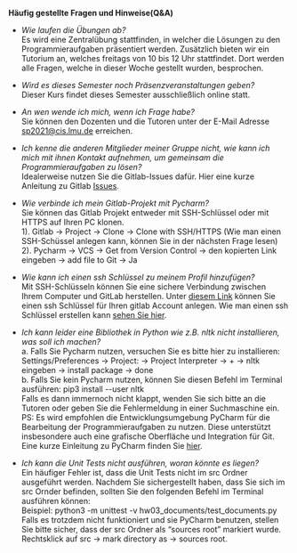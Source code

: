 **Häufig gestellte Fragen und Hinweise(Q&A)**

- *Wie laufen die Übungen ab?* <br>
Es wird eine Zentralübung stattfinden, in welcher die Lösungen zu den Programmieraufgaben präsentiert werden.
Zusätzlich bieten wir ein Tutorium an, welches freitags von 10 bis 12 Uhr stattfindet.
Dort werden alle Fragen, welche in dieser Woche gestellt wurden, besprochen.

- *Wird es dieses Semester noch Präsenzveranstaltungen geben?* <br>
Dieser Kurs findet dieses Semester ausschließlich online statt.

- *An wen wende ich mich, wenn ich Frage habe?* <br>
Sie können den Dozenten und die Tutoren unter der E-Mail Adresse sp2021@cis.lmu.de erreichen.

- *Ich kenne die anderen Mitglieder meiner Gruppe nicht, wie kann ich mich mit ihnen Kontakt aufnehmen, um gemeinsam die Programmieraufgaben zu lösen?* <br>
Idealerweise nutzen Sie die Gitlab-Issues dafür. Hier eine kurze Anleitung zu Gitlab [Issues](https://docs.gitlab.com/ee/user/project/issues/).

- *Wie verbinde ich mein Gitlab-Projekt mit Pycharm?* <br>
Sie können das Gitlab Projekt entweder mit SSH-Schlüssel oder mit HTTPS auf Ihren PC klonen. <br>
1). Gitlab -> Project -> Clone -> Clone with SSH/HTTPS (Wie man einen SSH-Schüssel anlegen kann, können Sie in der nächsten Frage lesen) <br>
2). Pycharm -> VCS -> Get from Version Control -> den kopierten Link eingeben -> add file to Git -> Ja <br>

- *Wie kann ich einen ssh Schlüssel zu meinem Profil hinzufügen?* <br>
Mit SSH-Schlüsseln können Sie eine sichere Verbindung zwischen Ihrem Computer und GitLab herstellen. Unter [diesem Link](https://gitlab2.cip.ifi.lmu.de/profile/keys) können Sie einen ssh Schlüssel für Ihren gitlab Account anlegen. Wie man einen ssh Schlüssel erstellen kann [sehen Sie hier](https://gitlab2.cip.ifi.lmu.de/help/ssh/README#generating-a-new-ssh-key-pair).

- *Ich kann leider eine Bibliothek in Python wie z.B. nltk nicht installieren, was soll ich machen?* <br>
a. Falls Sie Pycharm nutzen, versuchen Sie es bitte hier zu installieren: <br>
Settings/Preferences  → Project: → Project Interpreter → + → nltk eingeben → install package → done <br>
b. Falls Sie kein Pycharm nutzen, können Sie diesen Befehl im Terminal ausführen:
pip3 install --user nltk <br>
Falls es dann immernoch nicht klappt, wenden Sie sich bitte an die Tutoren oder geben Sie die Fehlermeldung in einer Suchmaschine ein.<br>
PS: Es wird empfohlen die Entwicklungsumgebung PyCharm für die Bearbeitung der Programmieraufgaben zu nutzen. Diese unterstützt insbesondere auch eine grafische Oberfläche und Integration für Git. Eine kurze Einleitung zu PyCharm finden Sie [hier](pycharm.pdf).<br>

- *Ich kann die Unit Tests nicht ausführen, woran könnte es liegen?* <br>
Ein häufiger Fehler ist, dass die Unit Tests nicht im src Ordner ausgeführt werden. Nachdem Sie sichergestellt haben, dass Sie sich im src Ornder befinden, sollten Sie den folgenden Befehl im Terminal ausführen können: <br>
Beispiel:  python3 -m unittest -v hw03_documents/test_documents.py
Falls es trotzdem nicht funktioniert und sie PyCharm benutzen, stellen Sie bitte sicher, dass der src Ordner als “sources root” markiert wurde. <br>
Rechtsklick auf src → mark directory as → sources root. <br>



